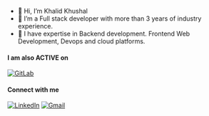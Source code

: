 - 👋 Hi, I’m Khalid Khushal
- 👀 I’m a Full stack developer with more than 3 years of industry experience.
- 🌱 I have expertise in Backend development. Frontend Web Development, Devops and cloud platforms.

#### I am also ACTIVE on

[![GitLab](https://img.shields.io/badge/GitLab-330F63?style=for-the-badge&logo=gitlab&logoColor=white)](https://gitlab.com/khalid_01)

#### Connect with me

[![LinkedIn](https://img.shields.io/badge/LinkedIn-0A66C2?style=for-the-badge&logo=linkedin&logoColor=white)](https://linkedin.com/in/khalid-khushal)
[![Gmail](https://img.shields.io/badge/Gmail-D14836?style=for-the-badge&logo=gmail&logoColor=white)](mailto:khalidkhushal.01@gmail.com)


<!---
khalidkhushal/khalidkhushal is a ✨ special ✨ repository because its `README.md` (this file) appears on your GitHub profile.
You can click the Preview link to take a look at your changes.
--->

